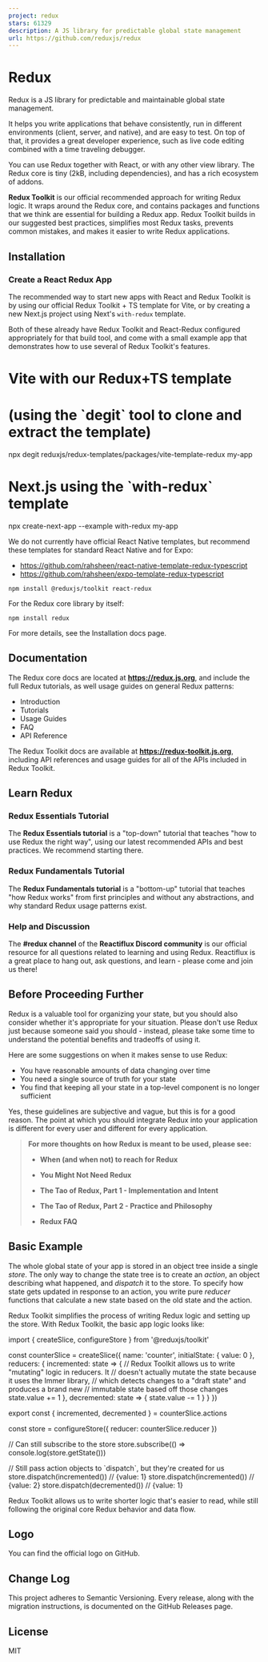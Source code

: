 ```yaml
---
project: redux
stars: 61329
description: A JS library for predictable global state management
url: https://github.com/reduxjs/redux
---
```


Redux
=====

Redux is a JS library for predictable and maintainable global state management.

It helps you write applications that behave consistently, run in different environments (client, server, and native), and are easy to test. On top of that, it provides a great developer experience, such as live code editing combined with a time traveling debugger.

You can use Redux together with React, or with any other view library. The Redux core is tiny (2kB, including dependencies), and has a rich ecosystem of addons.

**Redux Toolkit** is our official recommended approach for writing Redux logic. It wraps around the Redux core, and contains packages and functions that we think are essential for building a Redux app. Redux Toolkit builds in our suggested best practices, simplifies most Redux tasks, prevents common mistakes, and makes it easier to write Redux applications.

Installation
------------

### Create a React Redux App

The recommended way to start new apps with React and Redux Toolkit is by using our official Redux Toolkit + TS template for Vite, or by creating a new Next.js project using Next's `with-redux` template.

Both of these already have Redux Toolkit and React-Redux configured appropriately for that build tool, and come with a small example app that demonstrates how to use several of Redux Toolkit's features.

# Vite with our Redux+TS template
# (using the \`degit\` tool to clone and extract the template)
npx degit reduxjs/redux-templates/packages/vite-template-redux my-app

# Next.js using the \`with-redux\` template
npx create-next-app --example with-redux my-app

We do not currently have official React Native templates, but recommend these templates for standard React Native and for Expo:

-   https://github.com/rahsheen/react-native-template-redux-typescript
-   https://github.com/rahsheen/expo-template-redux-typescript

```
npm install @reduxjs/toolkit react-redux
```

For the Redux core library by itself:

```
npm install redux
```

For more details, see the Installation docs page.

Documentation
-------------

The Redux core docs are located at **https://redux.js.org**, and include the full Redux tutorials, as well usage guides on general Redux patterns:

-   Introduction
-   Tutorials
-   Usage Guides
-   FAQ
-   API Reference

The Redux Toolkit docs are available at **https://redux-toolkit.js.org**, including API references and usage guides for all of the APIs included in Redux Toolkit.

Learn Redux
-----------

### Redux Essentials Tutorial

The **Redux Essentials tutorial** is a "top-down" tutorial that teaches "how to use Redux the right way", using our latest recommended APIs and best practices. We recommend starting there.

### Redux Fundamentals Tutorial

The **Redux Fundamentals tutorial** is a "bottom-up" tutorial that teaches "how Redux works" from first principles and without any abstractions, and why standard Redux usage patterns exist.

### Help and Discussion

The **#redux channel** of the **Reactiflux Discord community** is our official resource for all questions related to learning and using Redux. Reactiflux is a great place to hang out, ask questions, and learn - please come and join us there!

Before Proceeding Further
-------------------------

Redux is a valuable tool for organizing your state, but you should also consider whether it's appropriate for your situation. Please don't use Redux just because someone said you should - instead, please take some time to understand the potential benefits and tradeoffs of using it.

Here are some suggestions on when it makes sense to use Redux:

-   You have reasonable amounts of data changing over time
-   You need a single source of truth for your state
-   You find that keeping all your state in a top-level component is no longer sufficient

Yes, these guidelines are subjective and vague, but this is for a good reason. The point at which you should integrate Redux into your application is different for every user and different for every application.

> **For more thoughts on how Redux is meant to be used, please see:**  
> 
> -   **When (and when not) to reach for Redux**
> -   **You Might Not Need Redux**  
>     
> -   **The Tao of Redux, Part 1 - Implementation and Intent**  
>     
> -   **The Tao of Redux, Part 2 - Practice and Philosophy**
> -   **Redux FAQ**

Basic Example
-------------

The whole global state of your app is stored in an object tree inside a single _store_. The only way to change the state tree is to create an _action_, an object describing what happened, and _dispatch_ it to the store. To specify how state gets updated in response to an action, you write pure _reducer_ functions that calculate a new state based on the old state and the action.

Redux Toolkit simplifies the process of writing Redux logic and setting up the store. With Redux Toolkit, the basic app logic looks like:

import { createSlice, configureStore } from '@reduxjs/toolkit'

const counterSlice \= createSlice({
  name: 'counter',
  initialState: {
    value: 0
  },
  reducers: {
    incremented: state \=> {
      // Redux Toolkit allows us to write "mutating" logic in reducers. It
      // doesn't actually mutate the state because it uses the Immer library,
      // which detects changes to a "draft state" and produces a brand new
      // immutable state based off those changes
      state.value += 1
    },
    decremented: state \=> {
      state.value \-= 1
    }
  }
})

export const { incremented, decremented } \= counterSlice.actions

const store \= configureStore({
  reducer: counterSlice.reducer
})

// Can still subscribe to the store
store.subscribe(() \=> console.log(store.getState()))

// Still pass action objects to \`dispatch\`, but they're created for us
store.dispatch(incremented())
// {value: 1}
store.dispatch(incremented())
// {value: 2}
store.dispatch(decremented())
// {value: 1}

Redux Toolkit allows us to write shorter logic that's easier to read, while still following the original core Redux behavior and data flow.

Logo
----

You can find the official logo on GitHub.

Change Log
----------

This project adheres to Semantic Versioning. Every release, along with the migration instructions, is documented on the GitHub Releases page.

License
-------

MIT
